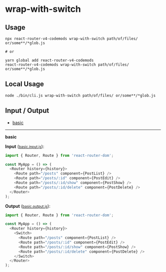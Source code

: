 # wrap-with-switch


## Usage

```
npx react-router-v4-codemods wrap-with-switch path/of/files/ or/some**/*glob.js

# or

yarn global add react-router-v4-codemods
react-router-v4-codemods wrap-with-switch path/of/files/ or/some**/*glob.js
```

## Local Usage
```
node ./bin/cli.js wrap-with-switch path/of/files/ or/some**/*glob.js
```

## Input / Output

<!--FIXTURES_TOC_START-->
* [basic](#basic)
<!--FIXTURES_TOC_END-->

<!--FIXTURES_CONTENT_START-->
---
<a id="basic">**basic**</a>

**Input** (<small>[basic.input.js](transforms/wrap-with-switch/__testfixtures__/basic.input.js)</small>):
```js
import { Router, Route } from 'react-router-dom';

const MyApp = () => (
  <Router history={history}>
    <Route path="/posts" component={PostList} />
    <Route path="/posts/:id" component={PostEdit} />
    <Route path="/posts/:id/show" component={PostShow} />
    <Route path="/posts/:id/delete" component={PostDelete} />
  </Router>
);

```

**Output** (<small>[basic.output.js](transforms/wrap-with-switch/__testfixtures__/basic.output.js)</small>):
```js
import { Router, Route } from 'react-router-dom';

const MyApp = () => (
  <Router history={history}>
    <Switch>
      <Route path="/posts" component={PostList} />
      <Route path="/posts/:id" component={PostEdit} />
      <Route path="/posts/:id/show" component={PostShow} />
      <Route path="/posts/:id/delete" component={PostDelete} />
    </Switch>
  </Router>
);

```
<!--FIXTURES_CONTENT_END-->